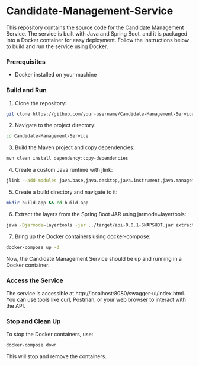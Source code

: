 # Candidate-Management-Service

This repository contains the source code for the Candidate Management Service. The service is built with Java and Spring Boot, and it is packaged into a Docker container for easy deployment. Follow the instructions below to build and run the service using Docker.

### Prerequisites

- Docker installed on your machine

### Build and Run

1) Clone the repository:

```bash
git clone https://github.com/your-username/Candidate-Management-Service.git
```

2) Navigate to the project directory:

```bash
cd Candidate-Management-Service
```

3) Build the Maven project and copy dependencies:

```bash
mvn clean install dependency:copy-dependencies
```

4) Create a custom Java runtime with jlink:

```bash
jlink --add-modules java.base,java.desktop,java.instrument,java.management,java.net.http,java.prefs,java.rmi,java.scripting,java.security.jgss,java.security.sasl,java.sql.rowset,jdk.compiler,jdk.jfr,jdk.unsupported --strip-debug --no-man-pages --no-header-files --compress=2 --output javaruntime
```

5) Create a build directory and navigate to it:

```bash
mkdir build-app && cd build-app
```

6) Extract the layers from the Spring Boot JAR using jarmode=layertools:

```bash
java -Djarmode=layertools -jar ../target/api-0.0.1-SNAPSHOT.jar extract
```

7) Bring up the Docker containers using docker-compose:

```bash
docker-compose up -d
```

Now, the Candidate Management Service should be up and running in a Docker container.

### Access the Service

The service is accessible at http://localhost:8080/swagger-ui/index.html. You can use tools like curl, Postman, or your web browser to interact with the API.

### Stop and Clean Up

To stop the Docker containers, use:

```bash
docker-compose down
```

This will stop and remove the containers.